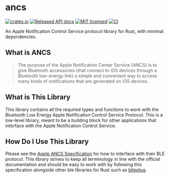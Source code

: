 # ancs
[![crates.io](https://img.shields.io/crates/v/ancs.svg)](https://crates.io/crates/ancs)
[![Released API docs](https://docs.rs/ancs/badge.svg)](https://docs.rs/ancs)
[![MIT licensed](https://img.shields.io/badge/license-MIT-blue.svg)](./LICENSE)
[![CI](https://github.com/ianmarmour/ancs/workflows/CI/badge.svg)](https://github.com/ianmarmour/ancs/actions/workflows/CI)

An Apple Notification Control Service protocol library for Rust, with minimal dependencies.

## What is ANCS

> The purpose of the Apple Notification Center Service (ANCS) is to give Bluetooth accessories (that connect to iOS devices through a Bluetooth low-energy link) a simple and convenient way to access many kinds of notifications that are generated on iOS devices.

## What is This Library

This library contains all the required types and functions to work with the Bluetooth Low Energy Apple Notification Control Service Protocol. This is a low-level library, meant to be a building block for
other applications that interface with the Apple Notification Control Service.

## How Do I Use This Library

Please see the [Apple ANCS Specification](https://developer.apple.com/library/archive/documentation/CoreBluetooth/Reference/AppleNotificationCenterServiceSpecification/Introduction/Introduction.html#//apple_ref/doc/uid/TP40013460-CH2-SW1) for how to interface with their BLE protocol. This library strives to keep all terminology in line with the official documentation and should be easy to work with by following this specification alongside other ble libraries for Rust such as [btleplug](https://github.com/deviceplug/btleplug).